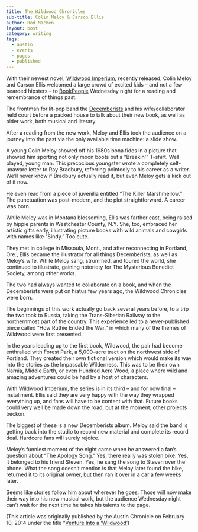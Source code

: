 ```yaml
---
title: The Wildwood Chronicles
sub-title: Colin Meloy & Carson Ellis
author: Rod Machen
layout: post
category: writing
tags:
  - austin
  - events
  - pages
  - published
---
```


<p dir="ltr">
  <!-- <img class="alignright  wp-image-320" alt="Colin Meloy Carson Ellis" src="http://words.rodmachen.com/wp-content/uploads/2014/02/Meloy-Ellis-BW-1-675x540.jpg" width="320" height="256" /> -->With their newest novel, <a href="http://www.wildwoodchronicles.com/books" target="_blank">Wildwood Imperium</a>, recently released, Colin Meloy and Carson Ellis welcomed a large crowd of excited kids – and not a few bearded hipsters – to <a href="http://www.bookpeople.com/" target="_blank">BookPeople</a> Wednesday night for a reading and remembrance of things past.
</p>

The frontman for lit-pop band the <a href="http://www.decemberists.com/" target="_blank">Decemberists</a> and his wife/collaborator held court before a packed house to talk about their new book, as well as older work, both musical and literary.<!--more-->

<p dir="ltr">
  After a reading from the new work, Meloy and Ellis took the audience on a journey into the past via the only available time machine: a slide show.
</p>

<p dir="ltr">
  A young Colin Meloy showed off his 1980s bona fides in a picture that showed him sporting not only moon boots but a &#8220;Breakin'&#8221; T-shirt. Well played, young man. This precocious youngster wrote a completely self-unaware letter to Ray Bradbury, referring pointedly to his career as a writer. We&#8217;ll never know if Bradbury actually read it, but even Meloy gets a kick out of it now.
</p>

<p dir="ltr">
  He even read from a piece of juvenilia entitled &#8220;The Killer Marshmellow.&#8221; The punctuation was post-modern, and the plot straightforward. A career was born.<!-- <img class="alignright size-full wp-image-321" alt="Colin Meloy Carson Ellis" src="http://words.rodmachen.com/wp-content/uploads/2014/02/Meloy-Ellis-BW-2.jpg" width="720" height="576" /> -->
</p>

<p dir="ltr">
  While Meloy was in Montana blossoming, Ellis was farther east, being raised by hippie parents in Westchester County, N.Y. She, too, embraced her artistic gifts early, illustrating picture books with wild animals and cowgirls with names like &#8220;Sindy.&#8221; Too cute.
</p>

<p dir="ltr">
  They met in college in Missoula, Mont., and after reconnecting in Portland, Ore., Ellis became the illustrator for all things Decemberists, as well as Meloy’s wife. While Meloy sang, strummed, and toured the world, she continued to illustrate, gaining notoriety for The Mysterious Benedict Society, among other works.
</p>

<p dir="ltr">
  The two had always wanted to collaborate on a book, and when the Decemberists were put on hiatus few years ago, the Wildwood Chronicles were born.
</p>

<p dir="ltr">
  The beginnings of this work actually go back several years before, to a trip the two took to Russia, taking the Trans-Siberian Railway to the northernmost part of the country. This experience led to a never-published piece called &#8220;How Ruthie Ended the War,&#8221; in which many of the themes of Wildwood were first presented.
</p>

<p dir="ltr">
  In the years leading up to the first book, Wildwood, the pair had become enthralled with Forest Park, a 5,000-acre tract on the northwest side of Portland. They created their own fictional version which would make its way into the stories as the Impassable Wilderness. This was to be their own Narnia, Middle Earth, or even Hundred Acre Wood, a place where wild and amazing adventures could be had by a host of characters.
</p>

<p dir="ltr">
  With Wildwood Imperium, the series is in its third – and for now final – installment. Ellis said they are very happy with the way they wrapped everything up, and fans will have to be content with that. Future books could very well be made down the road, but at the moment, other projects beckon.
</p>

<p dir="ltr">
  The biggest of these is a new Decemberists album. Meloy said the band is getting back into the studio to record new material and complete its record deal. Hardcore fans will surely rejoice.
</p>

<p dir="ltr">
  Meloy’s funniest moment of the night came when he answered a fan’s question about “The Apology Song.” Yes, there really was stolen bike. Yes, it belonged to his friend Steven. Yes, he sang the song to Steven over the phone. What the song doesn’t mention is that Meloy later found the bike, returned it to its original owner, but then ran it over in a car a few weeks later.
</p>

<p dir="ltr">
  Seems like stories follow him about wherever he goes. Those will now make their way into his new musical work, but the audience Wednesday night can’t wait for the next time he takes his talents to the page.
</p>

(This article was originally published by the Austin Chronicle on February 10, 2014 under the title &#8220;<a href="http://www.austinchronicle.com/daily/books/2014-02-10/venture-into-a-wildwood/" target="_blank">Venture Into a &#8216;Wildwood&#8217;</a>)